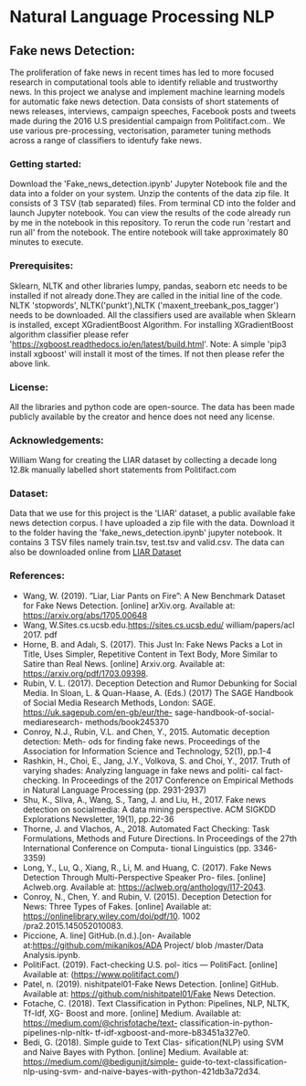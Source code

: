 # Natural Language Processing NLP
## Fake news Detection:
The proliferation of fake news in recent times has led to more focused research in computational tools able to identify reliable and trustworthy news. In this project we analyse and implement machine learning models for automatic fake news detection. Data consists of short statements of news releases, interviews, campaign speeches, Facebook posts and tweets made during the 2016 U.S presidential campaign from Politifact.com.. We use various pre-processing, vectorisation, parameter tuning methods across a range of classifiers to identufy fake news.
### Getting started: 
Download the 'Fake_news_detection.ipynb' Jupyter Notebook file and the data into a folder on your system. Unzip the contents of the data zip file. It consists of 3 TSV (tab separated) files. From terminal CD into the folder and launch Jupyter notebook. You can view the results of the code already run by me in the notebook in this repository. To rerun the code run 'restart and run all' from the notebook. The entire notebook will take approximately 80 minutes to execute.

### Prerequisites: 
Sklearn, NLTK and other libraries lumpy, pandas, seaborn etc needs to be installed if not already done.They are called in the initial line of the code. NLTK 'stopwords', NLTK('punkt'),NLTK ('maxent_treebank_pos_tagger') needs to be downloaded.
All the classifiers used are available when Sklearn is installed, except XGradientBoost Algorithm.
For installing XGradientBoost algorithm classifier please refer 'https://xgboost.readthedocs.io/en/latest/build.html'.
Note: A simple 'pip3 install xgboost' will install it most of the times. If not then please refer the above link.	

### License:
All the libraries and python code are open-source. The data has been made publicly available by the creator and hence does not need any license.

	
### Acknowledgements: 
William Wang for creating the LIAR dataset by collecting a decade long 12.8k manually labelled short statements from Politifact.com

### Dataset: 
Data that we use for this project is the 'LIAR' dataset, a public available fake news detection corpus. I have uploaded a zip file with the data. Download it to the folder having the 'fake_news_detection.ipynb' jupyter notebook. It contains 3 TSV files namely train.tsv, test.tsv and valid.csv.
The data can also be downloaded online from [LIAR Dataset](https://sites.cs.ucsb.edu/~william/data/liar_dataset.zip)

### References: 
* Wang, W. (2019). ”Liar, Liar Pants on Fire”: A New Benchmark Dataset for Fake News Detection. [online] arXiv.org. Available at: https://arxiv.org/abs/1705.00648
* Wang, W.Sites.cs.ucsb.edu.https://sites.cs.ucsb.edu/ william/papers/acl 2017. pdf
* Horne, B. and Adalı, S. (2017). This Just In: Fake News Packs a Lot in Title, Uses Simpler, Repetitive Content in Text Body, More Similar to Satire than Real News. [online] Arxiv.org. Available at: https://arxiv.org/pdf/1703.09398.
* Rubin, V. L. (2017). Deception Detection and Rumor Debunking for Social Media. In Sloan, L. & Quan-Haase, A. (Eds.) (2017) The SAGE Handbook of Social Media Research Methods, London: SAGE. https://uk.sagepub.com/en-gb/eur/the- sage-handbook-of-social-mediaresearch- methods/book245370
* Conroy, N.J., Rubin, V.L. and Chen, Y., 2015. Automatic deception detection: Meth- ods for finding fake news. Proceedings of the Association for Information Science and Technology, 52(1), pp.1-4
* Rashkin, H., Choi, E., Jang, J.Y., Volkova, S. and Choi, Y., 2017. Truth of varying shades: Analyzing language in fake news and politi- cal fact-checking. In Proceedings of the 2017 Conference on Empirical Methods in Natural Language Processing (pp. 2931-2937)
* Shu, K., Sliva, A., Wang, S., Tang, J. and Liu, H., 2017. Fake news detection on socialmedia: A data mining perspective. ACM SIGKDD Explorations Newsletter, 19(1), pp.22-36
* Thorne, J. and Vlachos, A., 2018. Automated Fact Checking: Task Formulations, Methods and Future Directions. In Proceedings of the 27th International Conference on Computa- tional Linguistics (pp. 3346-3359)
* Long, Y., Lu, Q., Xiang, R., Li, M. and Huang, C. (2017). Fake News Detection Through Multi-Perspective Speaker Pro- files. [online] Aclweb.org. Available at: https://aclweb.org/anthology/I17-2043.
* Conroy, N., Chen, Y. and Rubin, V. (2015). Deception Detection for News: Three Types of Fakes. [online] Available at: https://onlinelibrary.wiley.com/doi/pdf/10. 1002 /pra2.2015.145052010083.
* Piccione, A. line] GitHub.(n.d.).[on- Available at:https://github.com/mikanikos/ADA Project/ blob /master/Data Analysis.ipynb.
* PolitiFact. (2019). Fact-checking U.S. pol- itics — PolitiFact. [online] Available at: (https://www.politifact.com/)
* Patel, n. (2019). nishitpatel01-Fake News Detection. [online] GitHub. Available at: https://github.com/nishitpatel01/Fake News Detection.
* Fotache, C. (2018). Text Classification in Python: Pipelines, NLP, NLTK, Tf-Idf, XG- Boost and more. [online] Medium. Available at: https://medium.com/@chrisfotache/text- classification-in-python-pipelines-nlp-nltk- tf-idf-xgboost-and-more-b83451a327e0.
* Bedi, G. (2018). Simple guide to Text Clas- sification(NLP) using SVM and Naive Bayes with Python. [online] Medium. Available at: https://medium.com/@bedigunjit/simple- guide-to-text-classification-nlp-using-svm- and-naive-bayes-with-python-421db3a72d34.

